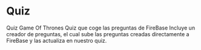 # Quiz
Quiz Game Of Thrones
Quiz que coge las preguntas de FireBase
Incluye un creador de preguntas, el cual sube las preguntas creadas directamente a FireBase y las actualiza en nuestro quiz.
